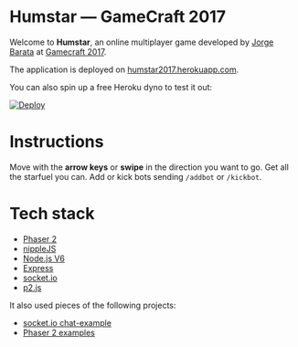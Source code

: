 # Humstar — GameCraft 2017

Welcome to **Humstar**, an online multiplayer game developed by [Jorge Barata](https://twitter.com/neuralhacker) at [Gamecraft 2017](https://www.gamecraft.it/).

The application is deployed on [humstar2017.herokuapp.com](https://humstar2017.herokuapp.com).

You can also spin up a free Heroku dyno to test it out:

[![Deploy](https://www.herokucdn.com/deploy/button.png)](https://heroku.com/deploy?template=https://github.com/jorgebg/gamecraft-2017)

# Instructions

Move with the **arrow keys** or **swipe** in the direction you want to go. Get all the starfuel you can. Add or kick bots sending `/addbot` or `/kickbot`.

# Tech stack

- [Phaser 2](https://phaser.io/)
- [nippleJS](https://github.com/yoannmoinet/nipplejs)
- [Node.js V6](https://nodejs.org)
- [Express](https://expressjs.com/)
- [socket.io](https://socket.io/)
- [p2.js](https://github.com/schteppe/p2.js)

It also used pieces of the following projects:

- [socket.io chat-example](https://github.com/socketio/chat-example)
- [Phaser 2 examples](https://github.com/photonstorm/phaser-examples)
